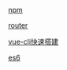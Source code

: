 <a href="npm/readme.md">npm</a>

<a href="router/readme.md">router</a>

<a href="vue-cli快速搭建/readme.md">vue-cli快速搭建</a>

<a href="es6.md">es6</a>
